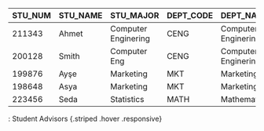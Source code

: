 
| STU_NUM | STU_NAME | STU_MAJOR            | DEPT_CODE | DEPT_NAME            | DEPT_PHONE | COLLEGE_NAME    | ADVISOR_NAME | ADVISOR_OFFICE | ADVISOR_BLDG | ADVISOR_PHONE | STU_GPA | STU_CLASS  |
|---------|----------|----------------------|-----------|----------------------|------------|-----------------|--------------|----------------|--------------|---------------|---------|------------|
| 211343  | Ahmet    |  Computer Enginering | CENG      |  Computer Enginering | 4356       | Enginering      | Ender        |  T201          |  T Building  | 2115          | 3.87    |  Junior    |
| 200128  |  Smith   |  Computer Eng |  CENG     |  Computer Enginering | 4356       |  Enginering     | Ender        |  T201          |  T Building  | 2115          | 2.78    |  Sophomore |
| 199876  |  Ayşe    |  Marketing           |  MKT      |  Marketing           | 4378       |  Business Admin | Atilla       |  T228          |  T Building  | 2123          | 2.31    |  Senior    |
| 198648  |  Asya    |  Marketing           |  MKT      |  Marketing           | 4378       |  Business Admin | Fatih        |  T356          |  T Building  | 2159          | 3.45    |  Senior    |
| 223456  | Seda     |  Statistics          |  MATH     |  Mathematics         | 3420       | Sciences        | Hakan        |  J331          |  A Building  | 3209          | 3.58    |  Junior    |

: Student Advisors {.striped .hover .responsive}
